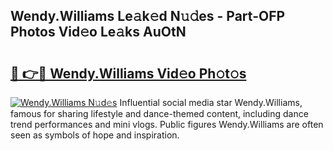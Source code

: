 ## Wendy.Williams Le𝚊k𝚎d N𝚞𝚍es - Part-OFP Photos Vid𝚎o Le𝚊ks AuOtN

# <h2><a href="http://fbbm2ho.evod.top/?m=Wendy.Williams">🔗 👉🔴 Wendy.Williams Vid𝚎o Ph𝚘t𝚘s</a></h2>

[![Wendy.Williams N𝚞d𝚎s](https://i.imgur.com/8V9OHl7.gif)](http://fbbm2ho.evod.top/?m=Wendy.Williams)
Influential social media star Wendy.Williams, famous for sharing lifestyle and dance-themed content, including dance trend performances and mini vlogs. Public figures Wendy.Williams are often seen as symbols of hope and inspiration. 
